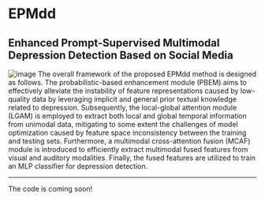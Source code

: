 # EPMdd
## Enhanced Prompt-Supervised Multimodal Depression Detection Based on Social Media

![image](https://github.com/user-attachments/assets/ff46ab89-49c2-4e32-820c-70a6f1765c18)
The overall framework of the proposed EPMdd method is designed as follows. The probabilistic-based enhancement module (PBEM) aims to effectively alleviate the instability of feature representations caused by low-quality data by leveraging implicit and general prior textual knowledge related to depression. Subsequently, the local-global attention module (LGAM) is employed to extract both local and global temporal information from unimodal data, mitigating to some extent the challenges of model optimization caused by feature space inconsistency between the training and testing sets. Furthermore, a multimodal cross-attention fusion (MCAF) module is introduced to efficiently extract multimodal fused features from visual and auditory modalities. Finally, the fused features are utilized to train an MLP classifier for depression detection.

---

The code is coming soon!
